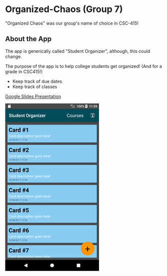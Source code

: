 # Organized-Chaos (Group 7)
"Organized Chaos" was our group's name of choice in CSC-415!

## About the App
The app is generically called "Student Organizer", although, this could change.

The purpose of the app is to help college students get organized! (And for a grade in CSC415!)
* Keep track of due dates
* Keep track of classes

<a target="_blank" href="https://docs.google.com/presentation/d/1ivWINfGVJydoE27WeyD6ET6RGO1jhuEke1EHKr-Mdkc/edit?usp=sharing">Google Slides Presentation</a>

<img width=300px src="https://github.com/lcombs15/Organized-Chaos/blob/master/Screenshots/Week16%20(1).png?raw=true"/>

